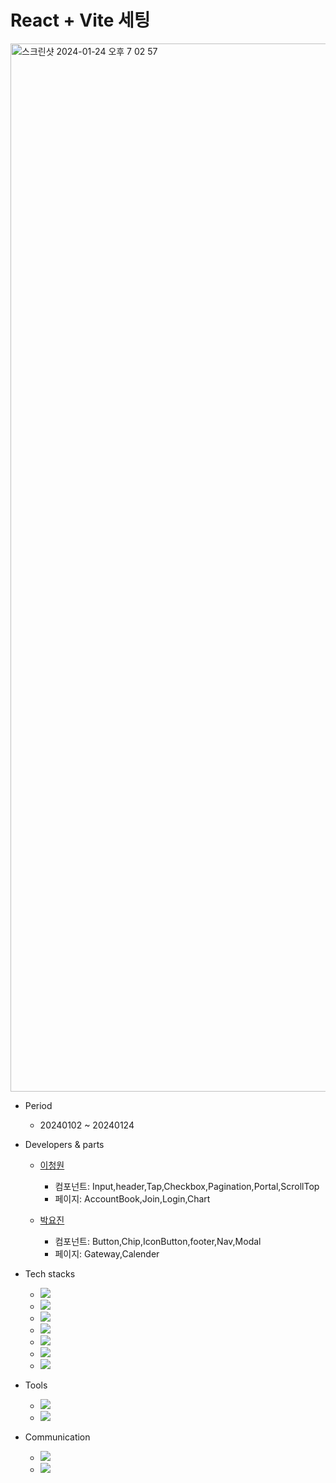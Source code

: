 # React + Vite 세팅
<img width="1677" alt="스크린샷 2024-01-24 오후 7 02 57" src="https://github.com/leechengwon/money-protector/assets/141094801/abdfcc32-b441-4187-9778-a1f9acfa5eb6">

- Period

  - 20240102 ~ 20240124

- Developers & parts

  - <a href="https://github.com/leechengwon" target="_blank">이청원</a>
    - 컴포넌트: Input,header,Tap,Checkbox,Pagination,Portal,ScrollTop
    - 페이지: AccountBook,Join,Login,Chart

  - <a href="https://github.com/syon013" target="_blank">박요진</a>
    - 컴포넌트: Button,Chip,IconButton,footer,Nav,Modal
    - 페이지: Gateway,Calender


- Tech stacks

  - <img src="https://img.shields.io/badge/React-%2320232a?style=flat-square&amp;logo=React&amp;logoColor=%2361DAFB">
  - <img src="https://img.shields.io/badge/Tailwind-DB7093?style=flat-square&amp;logo=Tailwind&amp;logoColor=white">
  - <img src="https://img.shields.io/badge/JavaScript-F7DF1E?style=flat-square&amp;logo=JavaScript&amp;logoColor=black">
  - <img src="https://img.shields.io/badge/Vite-646CFF?style=flat-square&amp;logo=Vite&amp;logoColor=white">
  - <img src="https://img.shields.io/badge/Axios-5A29E4?style=flat-square&amp;logo=Axios&amp;logoColor=white">
  - <img src="https://img.shields.io/badge/ECharts-red?style=flat-square&amp;logo=ECharts&amp;logoColor=red">
  - <img src="https://img.shields.io/badge/DatePicker-5A29E4?style=flat-square&amp;logo=DatePicker&amp;logoColor=white">

- Tools

  - <img src="https://img.shields.io/badge/Visual Studio Code-007ACC?style=flat-square&amp;logo=VisualStudioCode&amp;logoColor=white">
  - <img src="https://img.shields.io/badge/Github-181717?style=flat-square&amp;logo=Github&amp;logoColor=white">

- Communication
  - <img src="https://img.shields.io/badge/Slack-4A154B?style=flat-square&amp;logo=slack&amp;logoColor=white">
  - <a href="https://saber-april-67d.notion.site/f468ac8714da4311b7db217baf2e2760" target="_blank"><img src="https://img.shields.io/badge/Notion-000000?style=flat-square&amp;logo=notion&amp;logoColor=white"></a>

